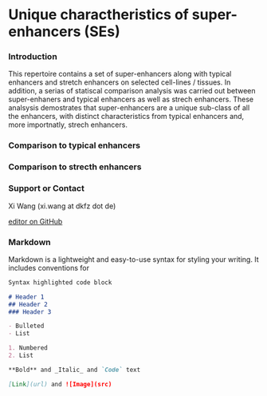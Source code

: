 # Unique charactheristics of super-enhancers (SEs)

### Introduction
This repertoire contains a set of super-enhancers along with typical enhancers and stretch enhancers on selected cell-lines / tissues. In addition, a serias of statiscal comparison analysis was carried out between super-enhaners and typical enhancers as well as strech enhancers. These analsysis demostrates that super-enhancers are a unique sub-class of all the enhancers, with distinct characteristics from typical enhancers and, more importnatly, strech enhancers.  

### Comparison to typical enhancers


### Comparison to strecth enhancers


### Support or Contact

Xi Wang (xi.wang at dkfz dot de)

[editor on GitHub](https://github.com/sunlightwang/enhancer-repertoire/edit/master/index.md)


### Markdown

Markdown is a lightweight and easy-to-use syntax for styling your writing. It includes conventions for

```markdown
Syntax highlighted code block

# Header 1
## Header 2
### Header 3

- Bulleted
- List

1. Numbered
2. List

**Bold** and _Italic_ and `Code` text

[Link](url) and ![Image](src)
```
